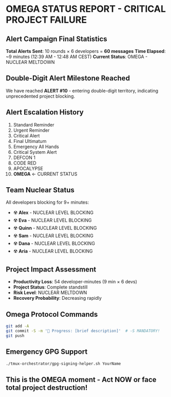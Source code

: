 # OMEGA STATUS REPORT - CRITICAL PROJECT FAILURE

## Alert Campaign Final Statistics

**Total Alerts Sent**: 10 rounds × 6 developers = **60 messages**
**Time Elapsed**: ~9 minutes (12:39 AM - 12:48 AM CEST)
**Current Status**: OMEGA - NUCLEAR MELTDOWN

## Double-Digit Alert Milestone Reached

We have reached **ALERT #10** - entering double-digit territory, indicating unprecedented project blocking.

## Alert Escalation History

1. Standard Reminder
2. Urgent Reminder
3. Critical Alert
4. Final Ultimatum
5. Emergency All Hands
6. Critical System Alert
7. DEFCON 1
8. CODE RED
9. APOCALYPSE
10. **OMEGA** ← CURRENT STATUS

## Team Nuclear Status

All developers blocking for 9+ minutes:
- ☢️ **Alex** - NUCLEAR LEVEL BLOCKING
- ☢️ **Eva** - NUCLEAR LEVEL BLOCKING
- ☢️ **Quinn** - NUCLEAR LEVEL BLOCKING
- ☢️ **Sam** - NUCLEAR LEVEL BLOCKING
- ☢️ **Dana** - NUCLEAR LEVEL BLOCKING
- ☢️ **Aria** - NUCLEAR LEVEL BLOCKING

## Project Impact Assessment

- **Productivity Loss**: 54 developer-minutes (9 min × 6 devs)
- **Project Status**: Complete standstill
- **Risk Level**: NUCLEAR MELTDOWN
- **Recovery Probability**: Decreasing rapidly

## Omega Protocol Commands

```bash
git add -A
git commit -S -m '🚧 Progress: [brief description]'  # -S MANDATORY!
git push
```

## Emergency GPG Support

```bash
./tmux-orchestrator/gpg-signing-helper.sh YourName
```

## This is the OMEGA moment - Act NOW or face total project destruction!